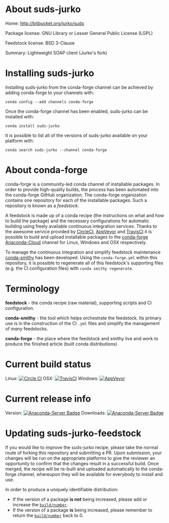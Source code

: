 About suds-jurko
================

Home: http://bitbucket.org/jurko/suds

Package license: GNU Library or Lesser General Public License (LGPL)

Feedstock license: BSD 3-Clause

Summary: Lightweight SOAP client (Jurko's fork)



Installing suds-jurko
=====================

Installing suds-jurko from the conda-forge channel can be achieved by adding conda-forge to your channels with:

```
conda config --add channels conda-forge
```

Once the conda-forge channel has been enabled, suds-jurko can be installed with:

```
conda install suds-jurko
```

It is possible to list all of the versions of suds-jurko available on your platform with:

```
conda search suds-jurko --channel conda-forge
```


About conda-forge
=================

conda-forge is a community-led conda channel of installable packages.
In order to provide high-quality builds, the process has been automated into the
conda-forge GitHub organization. The conda-forge organization contains one repository 
for each of the installable packages. Such a repository is known as a *feedstock*.

A feedstock is made up of a conda recipe (the instructions on what and how to build
the package) and the necessary configurations for automatic building using freely
available continuous integration services. Thanks to the awesome service provided by
[CircleCI](https://circleci.com/), [AppVeyor](http://www.appveyor.com/)
and [TravisCI](https://travis-ci.org/) it is possible to build and upload installable
packages to the [conda-forge](https://anaconda.org/conda-forge)
[Anaconda-Cloud](http://docs.anaconda.org/) channel for Linux, Windows and OSX respectively.

To manage the continuous integration and simplify feedstock maintenance
[conda-smithy](http://github.com/conda-forge/conda-smithy) has been developed.
Using the ``conda-forge.yml`` within this repository, it is possible to regenerate all of
this feedstock's supporting files (e.g. the CI configuration files) with ``conda smithy regenerate``.


Terminology
===========

**feedstock** - the conda recipe (raw material), supporting scripts and CI configuration.

**conda-smithy** - the tool which helps orchestrate the feedstock.
                   Its primary use is in the construction of the CI ``.yml`` files
                   and simplify the management of *many* feedstocks.

**conda-forge** - the place where the feedstock and smithy live and work to
                  produce the finished article (built conda distributions)

Current build status
====================

Linux: [![Circle CI](https://circleci.com/gh/conda-forge/suds-jurko-feedstock.svg?style=svg)](https://circleci.com/gh/conda-forge/suds-jurko-feedstock)
OSX: [![TravisCI](https://travis-ci.org/conda-forge/suds-jurko-feedstock.svg?branch=master)](https://travis-ci.org/conda-forge/suds-jurko-feedstock) 
Windows: [![AppVeyor](https://ci.appveyor.com/api/projects/status/github/conda-forge/suds-jurko-feedstock?svg=True)](https://ci.appveyor.com/project/conda-forge/suds-jurko-feedstock/branch/master)

Current release info
====================
Version: [![Anaconda-Server Badge](https://anaconda.org/conda-forge/suds-jurko/badges/version.svg)](https://anaconda.org/conda-forge/suds-jurko)
Downloads: [![Anaconda-Server Badge](https://anaconda.org/conda-forge/suds-jurko/badges/downloads.svg)](https://anaconda.org/conda-forge/suds-jurko)


Updating suds-jurko-feedstock
=============================

If you would like to improve the suds-jurko recipe, please take the normal
route of forking this repository and submitting a PR. Upon submission, your changes will
be run on the appropriate platforms to give the reviewer an opportunity to confirm that the
changes result in a successful build. Once merged, the recipe will be re-built and uploaded
automatically to the conda-forge channel, whereupon they will be available for everybody to
install and use.

In order to produce a uniquely identifiable distribution:
 * If the version of a package **is not** being increased, please add or increase
   the [``build/number``](http://conda.pydata.org/docs/building/meta-yaml.html#build-number-and-string). 
 * If the version of a package **is** being increased, please remember to return
   the [``build/number``](http://conda.pydata.org/docs/building/meta-yaml.html#build-number-and-string)
   back to 0.
